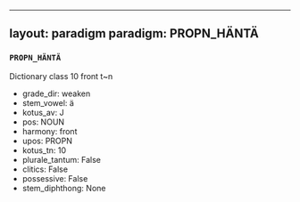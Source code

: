 
---
layout: paradigm
paradigm: PROPN_HÄNTÄ
---
### ` PROPN_HÄNTÄ `

Dictionary class 10 front t~n
* grade_dir: weaken
* stem_vowel: ä
* kotus_av: J
* pos: NOUN
* harmony: front
* upos: PROPN
* kotus_tn: 10
* plurale_tantum: False
* clitics: False
* possessive: False
* stem_diphthong: None
